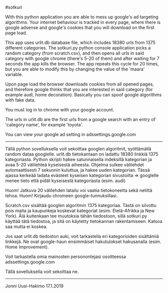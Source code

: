#sotkuri

With this python application you are able to mess up google's ad targeting algorithms.
Your internet behaviour is tracked in every page, where there is google adsense 
and google's cookies that you will download on the first page load.

This app uses urlit.db database file, which includes 18380 urls from 1375 different categories.
The sotkuri.py python console application picks a random category (from scratch.csv), and then opens all urls
in said category with google chrome (there's 5-20 of them) and after waiting for 7
seconds the app kills the browser. The app repeats this cycle for 20 times, but you are 
able to modify this by changing the value of the 'maara' variable.

Upon page load the browser downloads cookies from all opened pages, and therefore google thinks
that you are interested in said category (for example audi, home decoration).
Basically you can spoof google algorithms with fake data.

You must log in to chrome with your google account.

The urls in urlit.db are the first urls from a google search with an entry of 'category name',
for example 'toyota'.

You can view your google ad setting in adssettings.google.com

-----------------------------------------------------------------------------------------------------

Tällä python sovelluksella voit sekoittaa googlen algoritmit, syöttämällä random dataa googlelle.
urlit.db tietokantaan on ladattu 18380 linkkiä 1375 kategoriasta. Python skripti hakee satunnaisella
indeksillä kategorian ja avaa 5-20 välilehteä kyseisestä aiheesta. Ohjelma sulkee välilehdet 
automaattisesti 7 sekunnin kuluttua, ja hakee uuden kategorian. Tässä ajassa kerkeää ladata evästeet
kyseisen kategorian sivustoilta => googlelle menee tieto että pidät kyseisestä kategoriasta (esim. audi)

Huom! Jatkuva 20 välilehden latailu voi vaatia tietokoneelta sekä netiltä tehoa.
Huom! Kirjaudu chromeen google-tunnuksillasi.

Scratch.csv sisältää googlen algoritmin 1375 kategoriaa. Tästä on siivottu pois maita ja kaupunkeja
koskevat kategoriat (esim. Etelä-Afrikka ja New York). Älä kuitenkaan tee muutoksia tähän tiedostoon,
sillä sotkuri.py käyttää tätä tiedostoa, ja sitä on käytetty tietokannan rakentamiseen. Katsoa saa
mutta ei koskea.

Jos saat urlit.db tiedoston auki, voit tarkastella eri kategorioiden sisältämiä linkkejä. Ne ovat google-haun
ensimmäiset hakutulokset hakusanalla (esim. Home Improvement).

Voit tarkastella omia mainosten personontejasi osoitteessa adssettings.google.com 

Tällä sovelluksella voit sekoittaa ne.

----------------------------------------------------------------------------------------------------

Jonni Uusi-Hakimo 
17.1.2019
